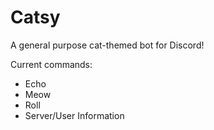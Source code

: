 <h1>Catsy</h1>
<p>A general purpose cat-themed bot for Discord!
</p>

Current commands:
<ul>
  <li>Echo</li>
  <li>Meow</li>
  <li>Roll</li>
  <li>Server/User Information</li>
</ul>
